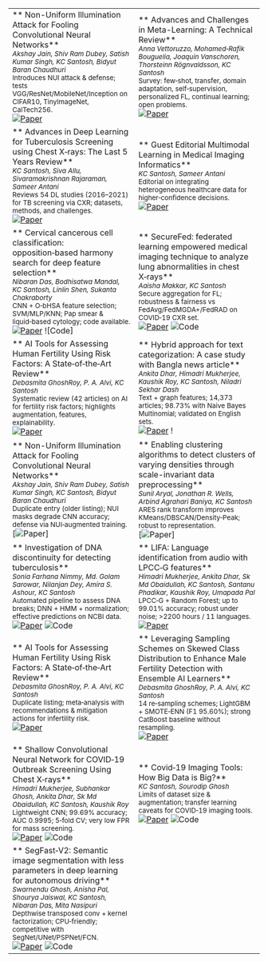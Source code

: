 |                                                                                                                                                                                                                                                                                                                                                                                                                                                                                                                                                                 |                                                                                                                                                                                                                                                                                                                                                                                                                                                                                                                                                  |
| --------------------------------------------------------------------------------------------------------------------------------------------------------------------------------------------------------------------------------------------------------------------------------------------------------------------------------------------------------------------------------------------------------------------------------------------------------------------------------------------------------------------------------------------------------------- | ------------------------------------------------------------------------------------------------------------------------------------------------------------------------------------------------------------------------------------------------------------------------------------------------------------------------------------------------------------------------------------------------------------------------------------------------------------------------------------------------------------------------------------------------ |
| ** Non-Uniform Illumination Attack for Fooling Convolutional Neural Networks**<br><sub><em>Akshay Jain, Shiv Ram Dubey, Satish Kumar Singh, KC Santosh, Bidyut Baran Chaudhuri</em></sub><br><sub>Introduces NUI attack & defense; tests VGG/ResNet/MobileNet/Inception on CIFAR10, TinyImageNet, CalTech256.</sub><br>[![Paper](https://img.shields.io/badge/Paper-code-0969DA?style=for-the-badge)](https://www.ai-research-lab.org/paper/67db27caa299b9e333775f2e)        | ** Advances and Challenges in Meta-Learning: A Technical Review**<br><sub><em>Anna Vettoruzzo, Mohamed‑Rafik Bouguelia, Joaquin Vanschoren, Thorsteinn Rögnvaldsson, KC Santosh</em></sub><br><sub>Survey: few‑shot, transfer, domain adaptation, self‑supervision, personalized FL, continual learning; open problems.</sub><br>[![Paper](https://img.shields.io/badge/Paper-code-0969DA?style=for-the-badge)](https://www.ai-research-lab.org/publication)  |
| ** Advances in Deep Learning for Tuberculosis Screening using Chest X‑rays: The Last 5 Years Review**<br><sub><em>KC Santosh, Siva Allu, Sivaramakrishnan Rajaraman, Sameer Antani</em></sub><br><sub>Reviews 54 DL studies (2016–2021) for TB screening via CXR; datasets, methods, and challenges.</sub><br>[![Paper](https://img.shields.io/badge/Paper-code-0969DA?style=for-the-badge)](https://www.ai-research-lab.org/publication)                                   | ** Guest Editorial Multimodal Learning in Medical Imaging Informatics**<br><sub><em>KC Santosh, Sameer Antani</em></sub><br><sub>Editorial on integrating heterogeneous healthcare data for higher‑confidence decisions.</sub><br>[![Paper](https://img.shields.io/badge/Paper-Read-0969DA?style=for-the-badge)](https://www.ai-research-lab.org/publication)                                                                                                 |
| ** Cervical cancerous cell classification: opposition‑based harmony search for deep feature selection**<br><sub><em>Nibaran Das, Bodhisatwa Mandal, KC Santosh, Linlin Shen, Sukanta Chakraborty</em></sub><br><sub>CNN + O‑bHSA feature selection; SVM/MLP/KNN; Pap smear & liquid‑based cytology; code available.</sub><br>[![Paper](https://img.shields.io/badge/Paper-Read-0969DA?style=for-the-badge)](https://www.ai-research-lab.org/publication) ![Code]                  | ** SecureFed: federated learning empowered medical imaging technique to analyze lung abnormalities in chest X‑rays**<br><sub><em>Aaisha Makkar, KC Santosh</em></sub><br><sub>Secure aggregation for FL; robustness & fairness vs FedAvg/FedMGDA+/FedRAD on COVID‑19 CXR set.</sub><br>[![Paper](https://img.shields.io/badge/Paper-Read-0969DA?style=for-the-badge)](https://www.ai-research-lab.org/publication) ![Code](https://img.shields.io/badge/Code-coming_soon-6e7781?style=for-the-badge)                                           |
| ** AI Tools for Assessing Human Fertility Using Risk Factors: A State‑of‑the‑Art Review**<br><sub><em>Debasmita GhoshRoy, P. A. Alvi, KC Santosh</em></sub><br><sub>Systematic review (42 articles) on AI for fertility risk factors; highlights augmentation, features, explainability.</sub><br>[![Paper](https://img.shields.io/badge/Paper-Read-0969DA?style=for-the-badge)](https://www.ai-research-lab.org/publication)                                               | ** Hybrid approach for text categorization: A case study with Bangla news article**<br><sub><em>Ankita Dhar, Himadri Mukherjee, Kaushik Roy, KC Santosh, Niladri Sekhar Dash</em></sub><br><sub>Text + graph features; 14,373 articles; 98.73% with Naive Bayes Multinomial; validated on English sets.</sub><br>[![Paper](https://img.shields.io/badge/Paper-code-0969DA?style=for-the-badge)](https://www.ai-research-lab.org/publication) !                |
| ** Non-Uniform Illumination Attack for Fooling Convolutional Neural Networks**<br><sub><em>Akshay Jain, Shiv Ram Dubey, Satish Kumar Singh, KC Santosh, Bidyut Baran Chaudhuri</em></sub><br><sub>Duplicate entry (older listing); NUI masks degrade CNN accuracy; defense via NUI‑augmented training.</sub><br>[![Paper](https://img.shields.io/badge/Paper-code-0969DA?style=for-the-badge)]          | ** Enabling clustering algorithms to detect clusters of varying densities through scale-invariant data preprocessing**<br><sub><em>Sunil Aryal, Jonathan R. Wells, Arbind Agrahari Baniya, KC Santosh</em></sub><br><sub>ARES rank transform improves KMeans/DBSCAN/Density‑Peak; robust to representation.</sub><br>[![Paper](https://img.shields.io/badge/Paper-code-0969DA?style=for-the-badge)]            |
| ** Investigation of DNA discontinuity for detecting tuberculosis**<br><sub><em>Sonia Farhana Nimmy, Md. Golam Sarowar, Nilanjan Dey, Amira S. Ashour, KC Santosh</em></sub><br><sub>Automated pipeline to assess DNA breaks; DNN + HMM + normalization; effective predictions on NCBI data.</sub><br>[![Paper](https://img.shields.io/badge/Paper-Read-0969DA?style=for-the-badge)](https://www.ai-research-lab.org/publication) ![Code](https://img.shields.io/badge/Code-coming_soon-6e7781?style=for-the-badge)                                            | ** LIFA: Language identification from audio with LPCC‑G features**<br><sub><em>Himadri Mukherjee, Ankita Dhar, Sk Md Obaidullah, KC Santosh, Santanu Phadikar, Kaushik Roy, Umapada Pal</em></sub><br><sub>LPCC‑G + Random Forest; up to 99.01% accuracy; robust under noise; >2200 hours / 11 languages.</sub><br>[![Paper](https://img.shields.io/badge/Paper-code-0969DA?style=for-the-badge)](https://www.ai-research-lab.org/publication)               |
| ** AI Tools for Assessing Human Fertility Using Risk Factors: A State‑of‑the‑Art Review**<br><sub><em>Debasmita GhoshRoy, P. A. Alvi, KC Santosh</em></sub><br><sub>Duplicate listing; meta‑analysis with recommendations & mitigation actions for infertility risk.</sub><br>[![Paper](https://img.shields.io/badge/Paper-code-0969DA?style=for-the-badge)](https://www.ai-research-lab.org/publication)                                                                    | ** Leveraging Sampling Schemes on Skewed Class Distribution to Enhance Male Fertility Detection with Ensemble AI Learners**<br><sub><em>Debasmita GhoshRoy, P. A. Alvi, KC Santosh</em></sub><br><sub>14 re‑sampling schemes; LightGBM + SMOTE‑ENN (F1 95.60%); strong CatBoost baseline without resampling.</sub><br>[![Paper](https://img.shields.io/badge/Paper-code-0969DA?style=for-the-badge)](https://www.ai-research-lab.org/publication)|
| ** Shallow Convolutional Neural Network for COVID‑19 Outbreak Screening Using Chest X‑rays**<br><sub><em>Himadri Mukherjee, Subhankar Ghosh, Ankita Dhar, Sk Md Obaidullah, KC Santosh, Kaushik Roy</em></sub><br><sub>Lightweight CNN; 99.69% accuracy; AUC 0.9995; 5‑fold CV; very low FPR for mass screening.</sub><br>[![Paper](https://img.shields.io/badge/Paper-Read-0969DA?style=for-the-badge)](https://www.ai-research-lab.org/publication) ![Code](https://img.shields.io/badge/Code-coming_soon-6e7781?style=for-the-badge)                       | ** Covid‑19 Imaging Tools: How Big Data is Big?**<br><sub><em>KC Santosh, Sourodip Ghosh</em></sub><br><sub>Limits of dataset size & augmentation; transfer learning caveats for COVID‑19 imaging tools.</sub><br>[![Paper](https://img.shields.io/badge/Paper-Read-0969DA?style=for-the-badge)](https://www.ai-research-lab.org/publication) ![Code](https://img.shields.io/badge/Code-coming_soon-6e7781?style=for-the-badge)                                                                                                                |
| ** SegFast‑V2: Semantic image segmentation with less parameters in deep learning for autonomous driving**<br><sub><em>Swarnendu Ghosh, Anisha Pal, Shourya Jaiswal, KC Santosh, Nibaran Das, Mita Nasipuri</em></sub><br><sub>Depthwise transposed conv + kernel factorization; CPU‑friendly; competitive with SegNet/UNet/PSPNet/FCN.</sub><br>[![Paper](https://img.shields.io/badge/Paper-Read-0969DA?style=for-the-badge)](https://www.ai-research-lab.org/publication) ![Code](https://img.shields.io/badge/Code-coming_soon-6e7781?style=for-the-badge) |                                                                                                                                                                                                                                                                                                                                                                                                                                                                                                                                                  |
